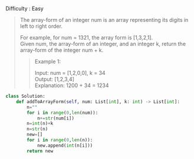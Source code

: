 Difficulty : Easy

>The array-form of an integer num is an array representing its digits in left to right order.  
>  
>For example, for num = 1321, the array form is [1,3,2,1].  
>Given num, the array-form of an integer, and an integer k, return the array-form of the integer num + k.  
>
>>Example 1:  
>>  
>>Input: num = [1,2,0,0], k = 34  
>>Output: [1,2,3,4]  
>>Explanation: 1200 + 34 = 1234  


```python
class Solution:
    def addToArrayForm(self, num: List[int], k: int) -> List[int]:
        n=""
        for i in range(0,len(num)):
            n+=str(num[i])
        n=int(n)+k
        n=str(n)
        new=[]
        for i in range(0,len(n)):
            new.append(int(n[i]))
        return new
```        
